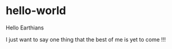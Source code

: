 # hello-world

Hello Earthians

I just want to say one thing that the best of me is yet to come !!! 

